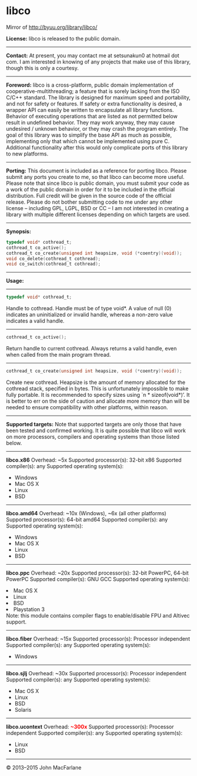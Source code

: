 # libco

Mirror of http://byuu.org/library/libco/


**License:**
libco is released to the public domain.

------------------------------------------------------------------------

**Contact:**
At present, you may contact me at setsunakun0 at hotmail dot com.
I am interested in knowing of any projects that make use of this library, though this is only a courtesy.

------------------------------------------------------------------------

**Foreword:**
libco is a cross-platform, public domain implementation of cooperative-multithreading; a feature that is sorely lacking from the ISO C/C++ standard.
The library is designed for maximum speed and portability, and not for safety or features. If safety or extra functionality is desired, a wrapper API can easily be written to encapsulate all library functions.
Behavior of executing operations that are listed as not permitted below result in undefined behavior. They may work anyway, they may cause undesired / unknown behavior, or they may crash the program entirely.
The goal of this library was to simplify the base API as much as possible, implementing only that which cannot be implemented using pure C. Additional functionality after this would only complicate ports of this library to new platforms.

------------------------------------------------------------------------

**Porting:**
This document is included as a reference for porting libco. Please submit any ports you create to me, so that libco can become more useful. Please note that since libco is public domain, you must submit your code as a work of the public domain in order for it to be included in the official distribution. Full credit will be given in the source code of the official release. Please do not bother submitting code to me under any other license – including GPL, LGPL, BSD or CC – I am not interested in creating a library with multiple different licenses depending on which targets are used.

------------------------------------------------------------------------

**Synopsis:**
```c
typedef void* cothread_t;
cothread_t co_active();
cothread_t co_create(unsigned int heapsize, void (*coentry)(void));
void co_delete(cothread_t cothread);
void co_switch(cothread_t cothread);
```

------------------------------------------------------------------------

**Usage:**

------------------------------------------------------------------------

```c
typedef void* cothread_t;
```

Handle to cothread.
Handle must be of type void\*.
A value of null (0) indicates an uninitialized or invalid handle, whereas a non-zero value indicates a valid handle.

------------------------------------------------------------------------

```c
cothread_t co_active();
```

Return handle to current cothread. Always returns a valid handle, even when called from the main program thread.

------------------------------------------------------------------------

```c
cothread_t co_create(unsigned int heapsize, void (*coentry)(void));
```

Create new cothread.
Heapsize is the amount of memory allocated for the cothread stack, specified in bytes. This is unfortunately impossible to make fully portable. It is recommended to specify sizes using \`n \* sizeof(void\*)’. It is better to err on the side of caution and allocate more memory than will be needed to ensure compatibility with other platforms, within reason.

---------------------------------------------------------------------
**Supported targets:**
Note that supported targets are only those that have been tested and confirmed working. It is quite possible that libco will work on more processors, compilers and operating systems than those listed below.

------------------------------------------------------------------------

**libco.x86**
Overhead: ~5x
Supported processor(s): 32-bit x86
Supported compiler(s): any
Supported operating system(s):

-   Windows
-   Mac OS X
-   Linux
-   BSD

------------------------------------------------------------------------

**libco.amd64**
Overhead: ~10x (Windows), ~6x (all other platforms)
Supported processor(s): 64-bit amd64
Supported compiler(s): any
Supported operating system(s):

-   Windows
-   Mac OS X
-   Linux
-   BSD

------------------------------------------------------------------------

**libco.ppc**
Overhead: ~20x
Supported processor(s): 32-bit PowerPC, 64-bit PowerPC
Supported compiler(s): GNU GCC
Supported operating system(s):

<li>
Mac OS X

</li>
<li>
Linux

</li>
<li>
BSD

</li>
<li>
Playstation 3

</li>
</ul>
Note: this module contains compiler flags to enable/disable FPU and Altivec support.

------------------------------------------------------------------------

**libco.fiber**
Overhead: ~15x
Supported processor(s): Processor independent
Supported compiler(s): any
Supported operating system(s):

-   Windows

------------------------------------------------------------------------

**libco.sjlj**
Overhead: ~30x
Supported processor(s): Processor independent
Supported compiler(s): any
Supported operating system(s):

-   Mac OS X
-   Linux
-   BSD
-   Solaris

------------------------------------------------------------------------

**libco.ucontext**
Overhead: **<font color="#ff0000">~300x</font>**
Supported processor(s): Processor independent
Supported compiler(s): any
Supported operating system(s):

-   Linux
-   BSD

------------------------------------------------------------------------

© 2013–2015 John MacFarlane
